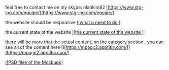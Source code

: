 
feel free to contact me on my skype: nlahkim82
[https://www.stg-ing.com/equipe/](https://www.stg-ing.com/equipe/)

the website should be responsive
[![what u need to do ]](https://youtu.be/fSOXvMTDVF8)

the current state of the website
[![the current state of the website ]](https://youtu.be/5fI-aKe14LM)


there will be more that the actual content, on the category section , 
you can see all of the content here [![https://mpagc2.apptitia.com/]](https://mpagc2.apptitia.com/)


[![PSD files of the Mockups]](https://www.dropbox.com/sh/590uy01j7pm3yln/AABsIeYtyPQqbE3lfPcQqVUpa?dl=0)
